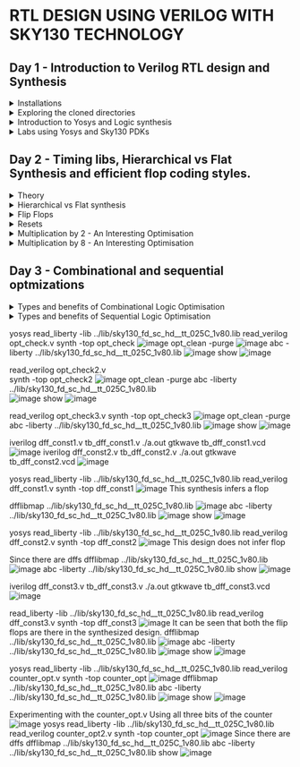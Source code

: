 # RTL DESIGN USING VERILOG WITH SKY130 TECHNOLOGY
## Day 1 - Introduction to Verilog RTL design and Synthesis
<details>
<summary>Installations</summary><blockquote>
<details>
<summary>Tools Installation</summary><blockquote>
	
+ Commands to install Yosys
```
git clone https://github.com/YosysHQ/yosys.git
cd yosys
sudo apt install make
sudo apt-get update
sudo apt-get install build-essential clang bison flex  libreadline-dev gawk tcl-dev libffi-dev git  graphviz xdot pkg-config python3 libboost-system-dev libboost-python-dev libboost-filesystem-dev zlib1g-dev
make config-gcc
make
sudo make install
```

+ Command to install iverilog
```
sudo apt-get install iverilog
```

+ Command to install iverilog
```
sudo apt uptdate
sudo apt install gtkwave
```

</blockquote></details>

<details>
<summary>Directory Creation and Cloning Source Files</summary><blockquote>

+ Go your working directory through root directory and execute the following commands
```
mkdir VLSI
cd VLSI
git clone https://github.com/kunalg123/sky130RTLDesignAndSynthesisWorkshop.git
```		
<blockquote></details>
</blockquote></details>

<details>
<summary>Exploring the cloned directories</summary><blockquote>

+ The following command will go the workshop directory
```
cd sky130RTLDesignAndSynthesisWorkshop/
```

+ The following command will open the my_lib directory. This my_lib folder contains another folder called verilog_files, which contains all the model source files required for the lab experiments.
``` 
cd my_lib
```
+ The following command if typed in VLSI folder will go the lib folder. This contains the sky130 tool's library definition file.
```
cd lib 
```
+ Now let's check the working of iverilog
```
cd verilog_files
iverilog good_mux.v tb_good_mux.v
```
+ (an a.out file will be created.)
```
./a.out
```
+ This will create a .vcd file and this we load it into gtkwave.
```
gtkwave tb_good_mux.vcd
```
+ To open and check the files type
```
gvim tb_good_mux.v -o good_mux.v
```
</blockquote></details>

<details>
<summary>Introduction to Yosys and Logic synthesis</summary><blockquote>

+ Next we see yosys
+ Yosys takes in the design file and the library file and generates the netlist file
+ Netlist is basically the representaion of the design file in the form of standard cells.
+ read_verilog is used for reading the design file
+ read_liberty is used for reading the .lib file
+ write_verilog is used for writing the netlist file
+ The netlist and the testbench file is sent to iverilog and that generates an a.out which when run we get a .vcd file. This .vcd file when we send to gtkwave we get the simulation waveform.
+ This waveform should be same as RTL simulation. RTL simulation did not use standard cells. But in this netlist we used standard library files. Since design is same we should get the same output.
+ Primary inputs and primary outputs have not changed. Therefore, we can use the same testbench for both 
synthesis and RTL simulation.

+ RTL design - is the behavioural representation of the required specification in HDL language.
+ But we don't need representation of behaviour in terms of code. We need hardware
+ So for that we use RTL to Gate level translation. This translation is called synthesis.
+ The design is converted into gates and the connections are made between the gates. 
+ This file which contains these gates and their connections is called netlist.
	
+ .lib is a library file which is a collection of standard cells/ logical modules. It can contain differnt flavours of the same gate.(slow, medium, fast)
+ Why do we need different flavours of the same gate? Combinational delay determines the maximum speed of	operation. We need fast cells so that the combination delay is less and the circuit can work at a higher clock rate.
+ But why do we need a slow clock? Say there is a circuit with two FlipFlops (ffa and ffb) and in between them we have a combinational circuit. ffb must capture the data from the previous cycle of ffa.
+ That is when ffa sends its data through comb circuit in one cycle, in the next cycle ffb should capture the data. So there should be a minimum delay, so that data can be transfered safely. Combinational circuit must create that delay such that until ffb finishes capturing the previously sent data, the output should not be updated. This is called hold time. That is why we also need cells which work slowly.
+ Wider transistors are gonna be faster but they consume more area and power. Thinner cells are gonna be slower but they consume lesser area and are more energy efficient.
+ The guidance offered to the synthesizer to put the right kind of delays are called constraints. The constraints are put in a constraints file.

</blockquote></details>	

<details>
<summary>Labs using Yosys and Sky130 PDKs</summary><blockquote>

+ Open Yosys
```
yosys
```
+ Read the library definition file
```
read_liberty -lib ../lib/sky130_fd_sc_hd__tt_025C_1v80.lib
```
+ Read the verilog file to be synthesized
```
read_verilog good_mux.v
```
+ Synthesize the top level module using its name
```
synth -top good_mux 
```
+ The following command basically realises the synthesised top module good_mux in terms of standard cell library available in the lib folder.	
```
abc -liberty ../lib/sky130_fd_sc_hd__tt_025C_1v80.lib
```
+ The following command opens the graphviz file to show the synthesized design in terms of block diagram.
```
show
```
+ Generate a netlist file for the above synthesized design. We can view the synthesized design directly using notepad.
```
write_verilog good_mux_netlist.v 
```
+ To get a concise version of the netlist.
```
write_verilog -noattr good_mux_netlist.v
```
</blockquote></details>	

## Day 2 - Timing libs, Hierarchical vs Flat Synthesis and efficient flop coding styles.
<details>
<summary>Theory</summary>summary><blockquote>
<details>
<summary>PVT</summary><blockquote>
	
+ P - Process => Changes in chip due to the small variablity in the manufacturing process.
+ V - Voltage => Changes in the voltage.
+ T - Temeperature => Changes in the external temperature. 
</blockquote></details>
<details>
<summary>Library File (.lib)</summary><blockquote>

+ .lib file contains every cell and the cell properties like leakage power, delay etc.
</blockquote></details>
</blockquote></details>

<details>
<summary>Hierarchical vs Flat synthesis</summary><blockquote>

<details>
<summary>multiple_modules.v</summary>
	
+ Open Yosys and perform the synthesis
```
read_liberty -lib ../lib/sky130_fd_sc_hd__tt_025C_1v80.lib
read_verilog multiple_modules.v
synth -top multiple_modules
```
![image](https://github.com/Vishnu1426/PES_Asic_course_7th_sem/assets/79538653/f9ce00a6-69ba-4ad2-bbcf-94fe199cdda3)
```
abc -liberty ../lib/sky130_fd_sc_hd__tt_025C_1v80.lib	
```
![image](https://github.com/Vishnu1426/PES_Asic_course_7th_sem/assets/79538653/4724ce7e-46c1-4d67-a44b-25b69379e421)
```
show
```
![image](https://github.com/Vishnu1426/PES_Asic_course_7th_sem/assets/79538653/8aa63c02-8a8c-47e8-898f-4fae792ac024)
```
write_verilog multiple_modules_heir.v
```
![image](https://github.com/Vishnu1426/PES_Asic_course_7th_sem/assets/79538653/0136a72c-d4d0-4d8b-9596-c9c0a02e5449)

+ Flatten - Makes the module such that there are no sub modules in the netlist file. and gate and or gate are directly instantiated.
```
flatten
```
![image](https://github.com/Vishnu1426/PES_Asic_course_7th_sem/assets/79538653/15049411-aba3-404f-960e-9a79e9fb3b94)
![image](https://github.com/Vishnu1426/PES_Asic_course_7th_sem/assets/79538653/f0268c96-76da-403d-864a-5af23a367cff)

</details>

<details>
<summary>Synthesizing Submodules</summary>
	
+ Now given multile modules, we want to synthesize a submodule, what to do?
+ Start yosys again and do till read_verilog
```
read_liberty -lib ../lib/sky130_fd_sc_hd__tt_025C_1v80.lib
read_verilog multiple_modules.v
```
+ Now we need to synthesize only submodule1
```
synth -top submodule1
```
![image](https://github.com/Vishnu1426/PES_Asic_course_7th_sem/assets/79538653/8e98a19a-3839-4001-b87a-61469033aae1)

+ Synthesized design
```
show
```
![image](https://github.com/Vishnu1426/PES_Asic_course_7th_sem/assets/79538653/42fa2404-3abc-4e97-abd0-b7ebb25e6091)

</details>

<details>
<summary>Why do we need module level synthesis?</summary>

+ Module level synthesis is preferred when multiple instances of the same module is present. We won't have to synthesize and check every module, because it is goint to be the same.
+ Divide and conquer - If we have a massive design, the tool may not be able to do all the synthesis properly. So we do submodule level synthesis and then get individual netlist and then stitch them together in the top module.
</details>
</details>

<details>
<summary>Flip  Flops</summary><blockquote>
	
<details>
<summary>Why do we need flip flops?</summary><blockquote>

+ Combinational circuits even though they are designed properly and will settle at the right ouput if the inputs are right, they might momentarily induce wrong values at the output. This is called glitch.
+ Now if this output is connected directly to another comb circuit, the next combinational circuit not only gets changing values and starts giving output in its end, but also creates its own glitches.
+ In this way glitch propagates. To prevent this, we store the values after every combinational block. The next block takes value from the flip flop. The input of the flip flop may be changing, but the output will be stable/constant since the flop's values changes only when clk signal is given. Therefore, the next comb circuit will see a stable input. 

</blockquote></details>
</blockquote></blockquote>
</details>

<details>
<summary>Resets</summary><blockquote>

<details>
<summary>Theory</summary><blockquote>

+ Asynchronous reset - A reset signal of a storage element, which does not depend on the clock signal.
+ Synchronous reset - A reset signal of a storage element, which depends on the clock signal. It is going to wait for the clock. When we say something is synchronous, that means there is no separate pin for that signal.
+ Synchronous reset goes directly to the input where a reset signal selectes a mux which determines whether the input to the storage element is a predetermined reset values or the value passing from the previous combinational block.
+ We can also have a flop with both synchronous and asynchronous reset.
</blockquote></details>

<details>
<summary>Asynchrocnous reset module RTL synthesis</summary><blockquote>

+ Type the following code in the home directory.
```
sudo -i
```
+ Go to the verilog_files directory and type in the following
```
iverilog dff_asyncres.v tb_dff_asyncres.v
./a.out
gtkwave tb_dff_asyncres.vcd
```

![image](https://github.com/Vishnu1426/PES_Asic_course_7th_sem/assets/79538653/56c18d89-ba69-4076-8b30-338190c9ed1c)

</blockquote>
</details>

<details>
<summary>Asynchrocnous set module RTL synthesis</summary><blockquote>

+ Type the following code in the home directory.
```
sudo -i
```
+ Go to the verilog_files directory and type in the following
```
iverilog dff_async_set.v tb_dff_async_set.v
./a.out
gtkwave tb_dff_async_set.vcd
```

![image](https://github.com/Vishnu1426/PES_Asic_course_7th_sem/assets/79538653/da74852e-2924-4fbd-9a7d-25c7e1983679)

</blockquote>
</details>

<details>
<summary>Synchrocnous reset module RTL synthesis</summary><blockquote>

+ Type the following code in the home directory.
```
sudo -i
```
+ Go to the verilog_files directory and type in the following
```
iverilog dff_syncres.v tb_dff_syncres.v
./a.out
gtkwave tb_dff_syncres.vcd
```

![image](https://github.com/Vishnu1426/PES_Asic_course_7th_sem/assets/79538653/7c5b5547-0c3c-457f-ba39-ca45caed4f2f)

</blockquote>
</details>

<details>
<summary>Asynchrocnous reset module standard cell synthesis</summary><blockquote>

+ Type the following code in the verilog_files directory.
```
yosys
```
+ In Yosys type in the following
```
read_liberty -lib ../lib/sky130_fd_sc_hd__tt_025C_1v80.lib
read_verilog dff_asyncres.v
synth -top dff_asynchres
```
![image](https://github.com/Vishnu1426/PES_Asic_course_7th_sem/assets/79538653/a423ab64-94ce-4a54-80e6-a53b52e29c91)

+ Sometimes the dffs use a different library than gates, so we will have to specify that. But here both are same so same std. lib file.
```
dfflibmap -liberty ../lib/sky130_fd_sc_hd__tt_025C_1v80.lib 
```
![image](https://github.com/Vishnu1426/PES_Asic_course_7th_sem/assets/79538653/157f0504-8015-4665-be5d-ff94cca313b2)

```
abc -liberty ../lib/sky130_fd_sc_hd__tt_025C_1v80.lib	
```
![image](https://github.com/Vishnu1426/PES_Asic_course_7th_sem/assets/79538653/11b948ff-8790-4b37-a126-0b3953d144ef)

```
show
```
![image](https://github.com/Vishnu1426/PES_Asic_course_7th_sem/assets/79538653/e4857056-b149-4535-aec3-8c580c8e444a)

</blockquote>
</details>


<details>
<summary>Asynchrocnous set module standard cell synthesis</summary><blockquote>

+ Type the following code in the verilog_files directory.
```
yosys
```
+ In Yosys type in the following, similar to the previous one and obtain the design.
```
read_verilog dff_async_set.v
synth -top dff_async_set
dfflibmap -liberty ../lib/sky130_fd_sc_hd__tt_025C_1v80.lib
abc -liberty ../lib/sky130_fd_sc_hd__tt_025C_1v80.lib
show
```
![image](https://github.com/Vishnu1426/PES_Asic_course_7th_sem/assets/79538653/393d0956-9d89-44db-8fc2-4bb71d38ee2e)

</blockquote>
</details>

<details>
<summary>Synchrocnous set module standard cell synthesis</summary><blockquote>

+ Type the following code in the verilog_files directory.
```
yosys
```
+ In Yosys type in the following, similar to the previous one and obtain the design.
```
read_verilog dff_syncres.v
synth -top dff_syncres
```
![image](https://github.com/Vishnu1426/PES_Asic_course_7th_sem/assets/79538653/ee5ecdb3-9171-4dbe-9c10-87b2b2c2bc03)
```
dfflibmap -liberty ../lib/sky130_fd_sc_hd__tt_025C_1v80.lib
abc -liberty ../lib/sky130_fd_sc_hd__tt_025C_1v80.lib
show
```
![image](https://github.com/Vishnu1426/PES_Asic_course_7th_sem/assets/79538653/a5770e57-7fa2-4343-aafb-d4c01e470fb2)

</blockquote>
</details>
</blockquote></details>

<details>
<summary>Multiplication by 2 - An Interesting Optimisation</summary><blockquote>

+ Let's synthesize and see how the output is calculated and we get and how many cells we get
```
read_liberty -lib ../lib/sky130_fd_sc_hd__tt_025C_1v80.lib
read_verilog mult_2.v
synth -top mul2
```
![image](https://github.com/Vishnu1426/PES_Asic_course_7th_sem/assets/79538653/44efda31-08fa-456a-89b7-1eaa9514bb1f)

+ We can see above that the No. of cells in the synthesis output is 0
+ Let's see the design below.
```
show
```
![image](https://github.com/Vishnu1426/PES_Asic_course_7th_sem/assets/79538653/b77faa6b-8a65-4cf4-a61d-a3e6b13f7840)

+ Let us generate the netlist and see why the number of cells are zero.
write_verilog -noattr mult_2_net.v
!gvim mult_2_net.v
![image](https://github.com/Vishnu1426/PES_Asic_course_7th_sem/assets/79538653/e4fdaf35-e8bd-4d9c-82f3-807224ccdcd7)

+ It can be seen from the netlist file that Multiplying by powers of two is like appending zeroes at the LSB position of binary representation or left shifting the binary representation. Therefore there is no requirement of any cells, i.e., no requirement of any gates.
+ Now if we have to multiply a 3 bit number a[2:0]*9, we can do a[2:0]*8 + a[2:0].
+ a[2:0] is basically a000. Since a is also a 3 bit number, we get a000 + a = a[2:0]a[2:0].
+ This is another kind of optimisation.
</blockquote></details>

<details>
<summary>Multiplication by 8 - An Interesting Optimisation</summary><blockquote>

+ After doing the same operations as before
```
read_verilog mult_8.v
synth -top mult8
```
![image](https://github.com/Vishnu1426/PES_Asic_course_7th_sem/assets/79538653/0196bee8-7cdf-4b3c-a99a-44b068971326)

+ It can be seen that the No. of cells in the synthesis output is 0
+ Let us see the design
```
show
```
![image](https://github.com/Vishnu1426/PES_Asic_course_7th_sem/assets/79538653/e5b0a3f9-1fd6-4332-a9cc-bcb53b1ad686)

+ Let us write the netlist file
```
write_verilog -noattr mult8_net.v
!gvim mult8_net.v
```
![image](https://github.com/Vishnu1426/PES_Asic_course_7th_sem/assets/79538653/ac2d334f-ef75-4876-9435-25d0aaba97ee)
</blockquote>
</details>

## Day 3 - Combinational and sequential optmizations

<details>
<summary>Types and benefits of Combinational Logic Optimisation</summary>

+ Squeezning the logic to ge the most optimised design - Area and power savings
+ Constant Propagation - Direct Optimisation. This means when a constant value simply propagates from input to the output through many gates and if those many number of gates are not required to propagate the constant or do minimal operation, we can substitute it with a smaller gate/gates.
+ Boolean Logic Optimisation - Reduces number of gates using K-Map and Quine McKluskey
+ Synthesis tools do these optimisations to get the most optimised logic design.
</details>

<details>
<summary>Types and benefits of Sequential Logic Optimisation</summary><blockquote>

<details>
<summary>Basic</summary>

+ Sequential constant propagation - Assume a Reset DFF where D is connected to ground. Is there any chance where Q will become 1? No. Therefore, Q is always 0. What if set DFF is there. This time Q will become 0 when set is not enabled and will be 1 when set is enabled.
</details>

<details>
<summary>Advanced</summary><blockquote>
	
+ State optimisation - Optimisation of unused states
+ Cloning - Physical aware synthesis. That is say a combinational logig gets input from an FFA and its output goes to two other FFs (FFB and FFc), and these two output FFs are far off, then a long routing is required. To prevent this we can clone the path from FFA to FFB such that there is now FFA1 - Comb - FFB and FFA2 - Comb - FFC. 

<details>
<summary>Retiming</summary>
	
+ Say there is a cascade of FFA-comb1-FFB-comb2-FFC. Now if comb1 is having a much greater delay than comb2, then the circuit's clock can effectively work only at the comb1's speed since it creates a bottleneck. 
+ But say if we were able to move some part of the combinational logic from comb1 to comb2, this would mean that we have pushed some amount of delay from comb1 to comb2. 
+ Now since the difference in their delays was large, transfering a small delay from comb1 to comb2 will still keep comb1 slower than comb2 an effectively comb1's speed only will be used. 
+ But comb1 is now faster since it has lesser delay.
+ So we have retimed the delays so that we get an optimised circuit in terms of timing.
</details>
</blockquote></details>
</blockquote></details>


yosys
read_liberty -lib ../lib/sky130_fd_sc_hd__tt_025C_1v80.lib
read_verilog opt_check.v
synth -top opt_check
![image](https://github.com/Vishnu1426/PES_Asic_course_7th_sem/assets/79538653/22d07c7f-9a8f-4c0a-9f8d-1618de38b333)
opt_clean -purge
![image](https://github.com/Vishnu1426/PES_Asic_course_7th_sem/assets/79538653/05e0e289-3f50-48a4-ba02-d7c229d21937)
 abc -liberty ../lib/sky130_fd_sc_hd__tt_025C_1v80.lib
 ![image](https://github.com/Vishnu1426/PES_Asic_course_7th_sem/assets/79538653/5bad624d-4670-4f84-bc04-97938bae335f)
show
![image](https://github.com/Vishnu1426/PES_Asic_course_7th_sem/assets/79538653/1416eb1b-ca9d-424f-abe8-62ac849dc17f)

read_verilog opt_check2.v	
synth -top opt_check2
![image](https://github.com/Vishnu1426/PES_Asic_course_7th_sem/assets/79538653/88762908-92b5-4edb-ae86-adce8f06879d)
opt_clean -purge
abc -liberty ../lib/sky130_fd_sc_hd__tt_025C_1v80.lib	
![image](https://github.com/Vishnu1426/PES_Asic_course_7th_sem/assets/79538653/6e8ca5c4-c379-4581-9d14-f8f22d0967c4)
show
![image](https://github.com/Vishnu1426/PES_Asic_course_7th_sem/assets/79538653/228ef8e4-ba69-4052-a532-3c9010323a7b)


read_verilog opt_check3.v
synth -top opt_check3
![image](https://github.com/Vishnu1426/PES_Asic_course_7th_sem/assets/79538653/0885eb7e-1633-400e-b9bf-c4c0cc1c677f)
opt_clean -purge
abc -liberty ../lib/sky130_fd_sc_hd__tt_025C_1v80.lib
![image](https://github.com/Vishnu1426/PES_Asic_course_7th_sem/assets/79538653/432b099a-f463-4fd5-8d50-0020dd18f76d)
show
![image](https://github.com/Vishnu1426/PES_Asic_course_7th_sem/assets/79538653/e254c37f-e328-44c8-b744-816eb7cce7e4)



iverilog dff_const1.v tb_dff_const1.v
./a.out
gtkwave tb_dff_const1.vcd
![image](https://github.com/Vishnu1426/PES_Asic_course_7th_sem/assets/79538653/262685d9-0c40-4416-8fee-b7f6ae465f66)
iverilog dff_const2.v tb_dff_const2.v
./a.out
gtkwave tb_dff_const2.vcd
![image](https://github.com/Vishnu1426/PES_Asic_course_7th_sem/assets/79538653/966ad2a5-8324-44f3-bfe3-13e948048cc3)


yosys
read_liberty -lib ../lib/sky130_fd_sc_hd__tt_025C_1v80.lib
read_verilog dff_const1.v
synth -top dff_const1
![image](https://github.com/Vishnu1426/PES_Asic_course_7th_sem/assets/79538653/bb00ab0b-5e76-4d62-bd13-9d7058b5878b)
This synthesis infers a flop

dfflibmap ../lib/sky130_fd_sc_hd__tt_025C_1v80.lib
![image](https://github.com/Vishnu1426/PES_Asic_course_7th_sem/assets/79538653/d31dd76b-c8de-4134-bb05-273f86b4c238)
abc -liberty ../lib/sky130_fd_sc_hd__tt_025C_1v80.lib
![image](https://github.com/Vishnu1426/PES_Asic_course_7th_sem/assets/79538653/14dea5ac-0d89-43d7-a92e-8dec15fd48e1)
show
![image](https://github.com/Vishnu1426/PES_Asic_course_7th_sem/assets/79538653/06f36d91-ecac-4f64-8306-92b3da435cb9)


yosys
read_liberty -lib ../lib/sky130_fd_sc_hd__tt_025C_1v80.lib
read_verilog dff_const2.v
synth -top dff_const2
![image](https://github.com/Vishnu1426/PES_Asic_course_7th_sem/assets/79538653/24b86bf4-72fa-4c57-8d8a-64a0883377f3)
This design does not infer flop

Since there are dffs
dfflibmap ../lib/sky130_fd_sc_hd__tt_025C_1v80.lib
![image](https://github.com/Vishnu1426/PES_Asic_course_7th_sem/assets/79538653/6a79119a-0320-451d-b174-9bc0d56ffc9c)
abc -liberty ../lib/sky130_fd_sc_hd__tt_025C_1v80.lib
show
![image](https://github.com/Vishnu1426/PES_Asic_course_7th_sem/assets/79538653/f8acce45-ca08-4e80-a2ae-570ba6617a98)

iverilog dff_const3.v tb_dff_const3.v
./a.out
gtkwave tb_dff_const3.vcd
![image](https://github.com/Vishnu1426/PES_Asic_course_7th_sem/assets/79538653/85f08ceb-bcc9-430c-9222-0ee93dafbc09)

read_liberty -lib ../lib/sky130_fd_sc_hd__tt_025C_1v80.lib
read_verilog dff_const3.v
synth -top dff_const3
![image](https://github.com/Vishnu1426/PES_Asic_course_7th_sem/assets/79538653/7fe6a41d-0ff9-45a8-8035-5739b09c17dc)
It can be seen that both the flip flops are there in the synthesized design.
dfflibmap ../lib/sky130_fd_sc_hd__tt_025C_1v80.lib
![image](https://github.com/Vishnu1426/PES_Asic_course_7th_sem/assets/79538653/a9804fb4-1fb0-4cd1-9d32-07e01e8fbe4c)
abc -liberty ../lib/sky130_fd_sc_hd__tt_025C_1v80.lib
![image](https://github.com/Vishnu1426/PES_Asic_course_7th_sem/assets/79538653/8b86aa8c-9cc3-450d-b44f-444183c03832)
show
![image](https://github.com/Vishnu1426/PES_Asic_course_7th_sem/assets/79538653/ea2ba0b6-85f6-4bc7-9f64-1361c2fe983e)



yosys
read_liberty -lib ../lib/sky130_fd_sc_hd__tt_025C_1v80.lib
read_verilog counter_opt.v
synth -top counter_opt
![image](https://github.com/Vishnu1426/PES_Asic_course_7th_sem/assets/79538653/8f0d4aa5-e84f-426e-bcf0-d045efa684fb)
dfflibmap ../lib/sky130_fd_sc_hd__tt_025C_1v80.lib
abc -liberty ../lib/sky130_fd_sc_hd__tt_025C_1v80.lib 
![image](https://github.com/Vishnu1426/PES_Asic_course_7th_sem/assets/79538653/0763e414-4c7a-4a06-98a8-a82e231d6b28)
show
![image](https://github.com/Vishnu1426/PES_Asic_course_7th_sem/assets/79538653/fd8baa0a-6648-4899-a5a2-09294d333e53)

Experimenting with the counter_opt.v
Using all three bits of the counter
![image](https://github.com/Vishnu1426/PES_Asic_course_7th_sem/assets/79538653/5f0e5277-a35d-4d83-b0c4-bcedcaae82d6)
yosys
	read_liberty -lib ../lib/sky130_fd_sc_hd__tt_025C_1v80.lib
	read_verilog counter_opt2.v
	synth -top counter_opt
 ![image](https://github.com/Vishnu1426/PES_Asic_course_7th_sem/assets/79538653/ad37c007-ecff-413c-b661-2a350ced30e1)
	Since there are dffs
	dfflibmap ../lib/sky130_fd_sc_hd__tt_025C_1v80.lib
	abc -liberty ../lib/sky130_fd_sc_hd__tt_025C_1v80.lib
	show
 ![image](https://github.com/Vishnu1426/PES_Asic_course_7th_sem/assets/79538653/1a5c80f5-dfe2-49a9-9e0b-5969f3aa4e42)
